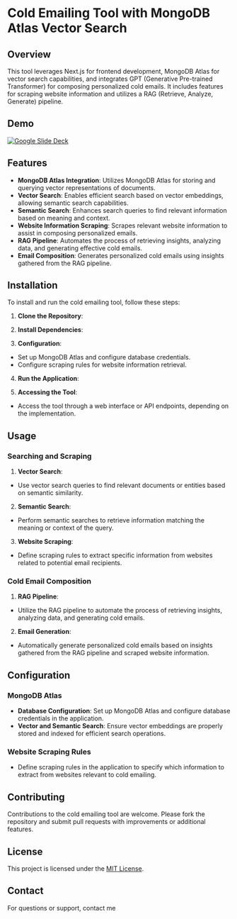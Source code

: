 # Cold Emailing Tool with MongoDB Atlas Vector Search

## Overview

This tool leverages Next.js for frontend development, MongoDB Atlas for vector search capabilities, and integrates GPT (Generative Pre-trained Transformer) for composing personalized cold emails. It includes features for scraping website information and utilizes a RAG (Retrieve, Analyze, Generate) pipeline.

## Demo
[![Google Slide Deck](https://docs.google.com/presentation/d/1eku19Ktid-y8YvABAvnZQdpmZO1gk2LfakjBpQzYARY/edit?usp=sharing)](https://docs.google.com/presentation/d/1eku19Ktid-y8YvABAvnZQdpmZO1gk2LfakjBpQzYARY/edit?usp=sharing)


## Features

- **MongoDB Atlas Integration**: Utilizes MongoDB Atlas for storing and querying vector representations of documents.
- **Vector Search**: Enables efficient search based on vector embeddings, allowing semantic search capabilities.
- **Semantic Search**: Enhances search queries to find relevant information based on meaning and context.
- **Website Information Scraping**: Scrapes relevant website information to assist in composing personalized emails.
- **RAG Pipeline**: Automates the process of retrieving insights, analyzing data, and generating effective cold emails.
- **Email Composition**: Generates personalized cold emails using insights gathered from the RAG pipeline.

## Installation

To install and run the cold emailing tool, follow these steps:

1. **Clone the Repository**:

2. **Install Dependencies**:

3. **Configuration**:
- Set up MongoDB Atlas and configure database credentials.
- Configure scraping rules for website information retrieval.

4. **Run the Application**:

5. **Accessing the Tool**:
- Access the tool through a web interface or API endpoints, depending on the implementation.

## Usage

### Searching and Scraping

1. **Vector Search**:
- Use vector search queries to find relevant documents or entities based on semantic similarity.

2. **Semantic Search**:
- Perform semantic searches to retrieve information matching the meaning or context of the query.

3. **Website Scraping**:
- Define scraping rules to extract specific information from websites related to potential email recipients.

### Cold Email Composition

1. **RAG Pipeline**:
- Utilize the RAG pipeline to automate the process of retrieving insights, analyzing data, and generating cold emails.

2. **Email Generation**:
- Automatically generate personalized cold emails based on insights gathered from the RAG pipeline and scraped website information.

## Configuration

### MongoDB Atlas

- **Database Configuration**: Set up MongoDB Atlas and configure database credentials in the application.
- **Vector and Semantic Search**: Ensure vector embeddings are properly stored and indexed for efficient search operations.

### Website Scraping Rules

- Define scraping rules in the application to specify which information to extract from websites relevant to cold emailing.

## Contributing

Contributions to the cold emailing tool are welcome. Please fork the repository and submit pull requests with improvements or additional features.

## License

This project is licensed under the [MIT License](LICENSE).

## Contact

For questions or support, contact me

